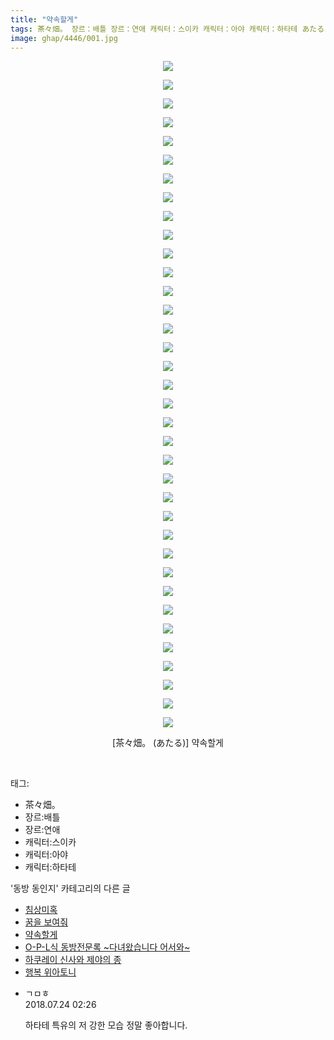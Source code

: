 ```yaml
---
title: "약속할게"
tags: 茶々畑。 장르：배틀 장르：연애 캐릭터：스이카 캐릭터：아야 캐릭터：하타테 あたる 동방_동인지
image: ghap/4446/001.jpg
---
```

<div class="article">
<p style="text-align: center; clear: none; float: none;"><img src="{{ site.nasurl }}/ghap/4446/001.jpg"/></p>
<p style="text-align: center; clear: none; float: none;"><img src="{{ site.nasurl }}/ghap/4446/002.jpg"/></p>
<p style="text-align: center; clear: none; float: none;"><img src="{{ site.nasurl }}/ghap/4446/003.jpg"/></p>
<p style="text-align: center; clear: none; float: none;"><img src="{{ site.nasurl }}/ghap/4446/004.jpg"/></p>
<p style="text-align: center; clear: none; float: none;"><img src="{{ site.nasurl }}/ghap/4446/005.jpg"/></p>
<p style="text-align: center; clear: none; float: none;"><img src="{{ site.nasurl }}/ghap/4446/006.jpg"/></p>
<p style="text-align: center; clear: none; float: none;"><img src="{{ site.nasurl }}/ghap/4446/007.jpg"/></p>
<p style="text-align: center; clear: none; float: none;"><img src="{{ site.nasurl }}/ghap/4446/008.jpg"/></p>
<p style="text-align: center; clear: none; float: none;"><img src="{{ site.nasurl }}/ghap/4446/009.jpg"/></p>
<p style="text-align: center; clear: none; float: none;"><img src="{{ site.nasurl }}/ghap/4446/010.jpg"/></p>
<p style="text-align: center; clear: none; float: none;"><img src="{{ site.nasurl }}/ghap/4446/011.jpg"/></p>
<p style="text-align: center; clear: none; float: none;"><img src="{{ site.nasurl }}/ghap/4446/012.jpg"/></p>
<p style="text-align: center; clear: none; float: none;"><img src="{{ site.nasurl }}/ghap/4446/013.jpg"/></p>
<p style="text-align: center; clear: none; float: none;"><img src="{{ site.nasurl }}/ghap/4446/014.jpg"/></p>
<p style="text-align: center; clear: none; float: none;"><img src="{{ site.nasurl }}/ghap/4446/015.jpg"/></p>
<p style="text-align: center; clear: none; float: none;"><img src="{{ site.nasurl }}/ghap/4446/016.jpg"/></p>
<p style="text-align: center; clear: none; float: none;"><img src="{{ site.nasurl }}/ghap/4446/017.jpg"/></p>
<p style="text-align: center; clear: none; float: none;"><img src="{{ site.nasurl }}/ghap/4446/018.jpg"/></p>
<p style="text-align: center; clear: none; float: none;"><img src="{{ site.nasurl }}/ghap/4446/019.jpg"/></p>
<p style="text-align: center; clear: none; float: none;"><img src="{{ site.nasurl }}/ghap/4446/020.jpg"/></p>
<p style="text-align: center; clear: none; float: none;"><img src="{{ site.nasurl }}/ghap/4446/021.jpg"/></p>
<p style="text-align: center; clear: none; float: none;"><img src="{{ site.nasurl }}/ghap/4446/022.jpg"/></p>
<p style="text-align: center; clear: none; float: none;"><img src="{{ site.nasurl }}/ghap/4446/023.jpg"/></p>
<p style="text-align: center; clear: none; float: none;"><img src="{{ site.nasurl }}/ghap/4446/024.jpg"/></p>
<p style="text-align: center; clear: none; float: none;"><img src="{{ site.nasurl }}/ghap/4446/025.jpg"/></p>
<p style="text-align: center; clear: none; float: none;"><img src="{{ site.nasurl }}/ghap/4446/026.jpg"/></p>
<p style="text-align: center; clear: none; float: none;"><img src="{{ site.nasurl }}/ghap/4446/027.jpg"/></p>
<p style="text-align: center; clear: none; float: none;"><img src="{{ site.nasurl }}/ghap/4446/028.jpg"/></p>
<p style="text-align: center; clear: none; float: none;"><img src="{{ site.nasurl }}/ghap/4446/029.jpg"/></p>
<p style="text-align: center; clear: none; float: none;"><img src="{{ site.nasurl }}/ghap/4446/030.jpg"/></p>
<p style="text-align: center; clear: none; float: none;"><img src="{{ site.nasurl }}/ghap/4446/031.jpg"/></p>
<p style="text-align: center; clear: none; float: none;"><img src="{{ site.nasurl }}/ghap/4446/032.jpg"/></p>
<p style="text-align: center; clear: none; float: none;"><img src="{{ site.nasurl }}/ghap/4446/033.jpg"/></p>
<p style="text-align: center; clear: none; float: none;"><img src="{{ site.nasurl }}/ghap/4446/034.jpg"/></p>
<p style="text-align: center; clear: none; float: none;"><img src="{{ site.nasurl }}/ghap/4446/035.jpg"/></p>
<p style="text-align: center; clear: none; float: none;"><img src="{{ site.nasurl }}/ghap/4446/036.jpg"/></p>
<p style="text-align: center; clear: none; float: none;">[茶々畑。 (あたる)] 약속할게</p>
<p><br/></p>
</div><div class="tagTrail">
<p>태그: </p>
<ul>
<li>茶々畑。</li>
<li>장르:배틀</li>
<li>장르:연애</li>
<li>캐릭터:스이카</li>
<li>캐릭터:아야</li>
<li>캐릭터:하타테</li>
</ul>
</div><div class="another">
<p>'동방 동인지' 카테고리의 다른 글</p>
<ul>
<li><a href="/2018-06-11-ghap_4448">침상미혹</a></li>
<li><a href="/2018-06-11-ghap_4447">꿈을 보여줘</a></li>
<li><a href="/2018-06-11-ghap_4446">약속할게</a></li>
<li><a href="/2018-06-11-ghap_4445">O-P-L식 동방전문록 ~다녀왔습니다 어서와~</a></li>
<li><a href="/2018-06-11-ghap_4444">하쿠레이 신사와 제야의 종</a></li>
<li><a href="/2018-06-11-ghap_4443">행복 위아토니</a></li>
</ul>
</div><div class="cb_module cb_fluid">
<div class="cb_wrt cb_profile">
<div class="comment">
<ul>
<li class="cb_thumb_off" id="comment15292551">
<div class="cb_comment_area">
<div class="cb_info_area">
<div class="cb_section">
<span class="cb_nick_name">ㄱㅁㅎ</span>
</div>
<div class="cb_section">
<span class="cb_date">2018.07.24 02:26 </span>
</div>
</div>
<div class="cb_dsc_comment">
<p class="cb_dsc">
											하타테 특유의 저 강한 모습 정말 좋아합니다.
										</p>
</div>
</div></li>
</ul>
</div>
</div><!-- commentList close -->
</div>